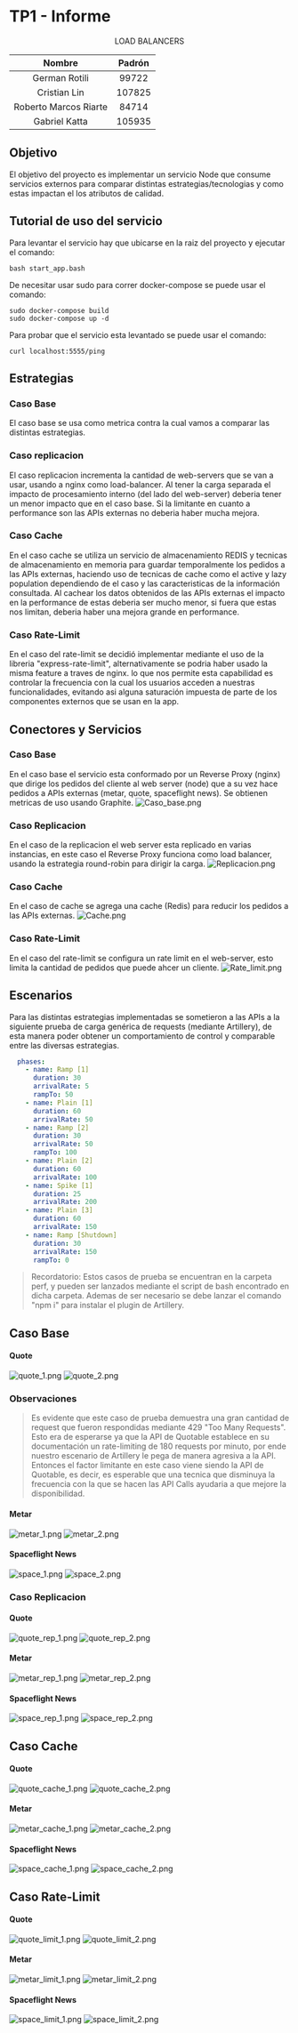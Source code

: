 # TP1 - Informe

<div align="center">

 LOAD BALANCERS
  
|     Nombre          |  Padrón  |
|:-------------------:|:-------:|
|   German Rotili     |  99722  |
|   Cristian Lin      | 107825  |
| Roberto Marcos Riarte|  84714  |
|   Gabriel Katta     | 105935  |

</div>

## Objetivo

El objetivo del proyecto es implementar un servicio Node que consume servicios externos para comparar distintas estrategias/tecnologias y como estas impactan el los atributos de calidad.

## Tutorial de uso del servicio

Para levantar el servicio hay que ubicarse en la raiz del proyecto y ejecutar el comando:

```
bash start_app.bash
```

De necesitar usar sudo para correr docker-compose se puede usar el comando:

```
sudo docker-compose build
sudo docker-compose up -d
```

Para probar que el servicio esta levantado se puede usar el comando:

```
curl localhost:5555/ping
```

## Estrategias

### Caso Base
El caso base se usa como metrica contra la cual vamos a comparar las distintas estrategias. 
### Caso replicacion
El caso replicacion incrementa la cantidad de web-servers que se van a usar, usando a nginx como load-balancer. Al tener la carga separada el impacto de procesamiento interno (del lado del web-server) deberia tener un menor impacto que en el caso base. Si la limitante en cuanto a performance son las APIs externas no deberia haber mucha mejora.
### Caso Cache
En el caso cache se utiliza un servicio de almacenamiento REDIS y tecnicas de almacenamiento en memoria para guardar temporalmente los pedidos a las APIs externas, haciendo uso de tecnicas de cache como el active y lazy population dependiendo de el caso y las caracteristicas de la información consultada. Al cachear los datos obtenidos de las APIs externas el impacto en la performance de estas deberia ser mucho menor, si fuera que estas nos limitan, deberia haber una mejora grande en performance.
### Caso Rate-Limit
En el caso del rate-limit se decidió implementar mediante el uso de la libreria "express-rate-limit", alternativamente se podria haber usado la misma feature a traves de nginx. lo que nos permite esta capabilidad es controlar la frecuencia con la cual los usuarios acceden a nuestras funcionalidades, evitando asi alguna saturación impuesta de parte de los componentes externos que se usan en la app.
## Conectores y Servicios

### Caso Base
En el caso base el servicio esta conformado por un Reverse Proxy (nginx) que dirige los pedidos del cliente al web server (node) que a su vez hace pedidos a APIs externas (metar, quote, spaceflight news). Se obtienen metricas de uso usando Graphite.
![Caso_base.png](files%2Fcomponents%2FCaso_base.png)
### Caso Replicacion
En el caso de la replicacion el web server esta replicado en varias instancias, en este caso el Reverse Proxy funciona como load balancer, usando la estrategia round-robin para dirigir la carga.
![Replicacion.png](files%2Fcomponents%2FReplicacion.png)
### Caso Cache
En el caso de cache se agrega una cache (Redis) para reducir los pedidos a las APIs externas.
![Cache.png](files%2Fcomponents%2FCache.png)
### Caso Rate-Limit
En el caso del rate-limit se configura un rate limit en el web-server, esto limita la cantidad de pedidos que puede ahcer un cliente.
![Rate_limit.png](files%2Fcomponents%2FRate_limit.png)

## Escenarios

Para las distintas estrategias implementadas se sometieron a las APIs a la siguiente prueba de carga genérica de requests (mediante Artillery), de esta manera poder obtener un comportamiento de control y comparable entre las diversas estrategias.

```yaml
  phases:
    - name: Ramp [1]
      duration: 30
      arrivalRate: 5
      rampTo: 50
    - name: Plain [1]
      duration: 60
      arrivalRate: 50
    - name: Ramp [2]
      duration: 30
      arrivalRate: 50
      rampTo: 100
    - name: Plain [2]
      duration: 60
      arrivalRate: 100
    - name: Spike [1]
      duration: 25
      arrivalRate: 200
    - name: Plain [3]
      duration: 60
      arrivalRate: 150
    - name: Ramp [Shutdown]
      duration: 30
      arrivalRate: 150
      rampTo: 0
```

> Recordatorio: Estos casos de prueba se encuentran en la carpeta perf, y pueden ser lanzados mediante el script de bash encontrado en dicha carpeta. Ademas de ser necesario se debe lanzar el comando "npm i" para instalar el plugin de Artillery.

## Caso Base

#### Quote
![quote_1.png](files%2Fbase%2FQuote%2Fquote_1.png)
![quote_2.png](files%2Fbase%2FQuote%2Fquote_2.png)

### Observaciones
> Es evidente que este caso de prueba demuestra una gran cantidad de request que fueron respondidas mediante 429 "Too Many Requests". Esto era de esperarse ya que la API de Quotable establece en su documentación un rate-limiting de 180 requests por minuto, por ende nuestro escenario de Artillery  le pega de manera agresiva a la API. Entonces el factor limitante en este caso viene siendo la API de Quotable, es decir, es esperable que una tecnica que disminuya la frecuencia con la que se hacen las API Calls ayudaria a que mejore la disponibilidad.


#### Metar
![metar_1.png](files%2Fbase%2FMetar%2Fmetar_1.png)
![metar_2.png](files%2Fbase%2FMetar%2Fmetar_2.png)
#### Spaceflight News
![space_1.png](files%2Fbase%2FSpace%2Fspace_1.png)
![space_2.png](files%2Fbase%2FSpace%2Fspace_2.png)
### Caso Replicacion

#### Quote
![quote_rep_1.png](files%2Freplicacion%2FQuote%2Fquote_rep_1.png)
![quote_rep_2.png](files%2Freplicacion%2FQuote%2Fquote_rep_2.png)
#### Metar
![metar_rep_1.png](files%2Freplicacion%2FMetar%2Fmetar_rep_1.png)
![metar_rep_2.png](files%2Freplicacion%2FMetar%2Fmetar_rep_2.png)
#### Spaceflight News
![space_rep_1.png](files%2Freplicacion%2FSpace%2Fspace_rep_1.png)
![space_rep_2.png](files%2Freplicacion%2FSpace%2Fspace_rep_2.png)
## Caso Cache

#### Quote
![quote_cache_1.png](files%2Fcache%2FQuote%2Fquote_cache_1.png)
![quote_cache_2.png](files%2Fcache%2FQuote%2Fquote_cache_2.png)
#### Metar
![metar_cache_1.png](files%2Fcache%2FMetar%2Fmetar_cache_1.png)
![metar_cache_2.png](files%2Fcache%2FMetar%2Fmetar_cache_2.png)
#### Spaceflight News
![space_cache_1.png](files%2Fcache%2FSpace%2Fspace_cache_1.png)
![space_cache_2.png](files%2Fcache%2FSpace%2Fspace_cache_2.png)
## Caso Rate-Limit

#### Quote
![quote_limit_1.png](files%2Flimite%2FQuote%2Fquote_limit_1.png)
![quote_limit_2.png](files%2Flimite%2FQuote%2Fquote_limit_2.png)
#### Metar
![metar_limit_1.png](files%2Flimite%2FMetar%2Fmetar_limit_1.png)
![metar_limit_2.png](files%2Flimite%2FMetar%2Fmetar_limit_2.png)
#### Spaceflight News
![space_limit_1.png](files%2Flimite%2FSpace%2Fspace_limit_1.png)
![space_limit_2.png](files%2Flimite%2FSpace%2Fspace_limit_2.png)